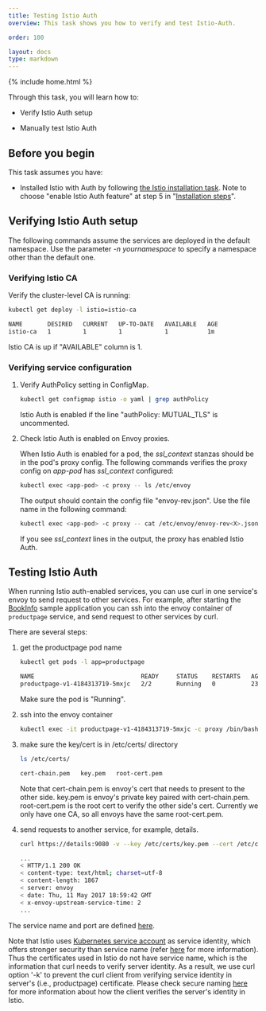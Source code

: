 ```yaml
---
title: Testing Istio Auth
overview: This task shows you how to verify and test Istio-Auth.

order: 100

layout: docs
type: markdown
---
```

{% include home.html %}

Through this task, you will learn how to:

* Verify Istio Auth setup

* Manually test Istio Auth

## Before you begin

This task assumes you have:

* Installed Istio with Auth by following
[the Istio installation task]({{home}}/docs/tasks/installing-istio.html).
Note to choose "enable Istio Auth feature" at step 5 in
"[Installation steps]({{home}}/docs/tasks/installing-istio.html#installation-steps)".

## Verifying Istio Auth setup

The following commands assume the services are deployed in the default namespace.
Use the parameter *-n yournamespace* to specify a namespace other than the default one.

### Verifying Istio CA

Verify the cluster-level CA is running:

```bash
kubectl get deploy -l istio=istio-ca
```

```bash
NAME       DESIRED   CURRENT   UP-TO-DATE   AVAILABLE   AGE
istio-ca   1         1         1            1           1m
```

Istio CA is up if "AVAILABLE" column is 1.

### Verifying service configuration

1. Verify AuthPolicy setting in ConfigMap.

   ```bash
   kubectl get configmap istio -o yaml | grep authPolicy
   ```

   Istio Auth is enabled if the line "authPolicy: MUTUAL\_TLS" is uncommented.

1. Check Istio Auth is enabled on Envoy proxies.

   When Istio Auth is enabled for a pod, the *ssl_context* stanzas should be in the pod's proxy config.
   The following commands verifies the proxy config on *app-pod* has *ssl_context* configured:

   ```bash
   kubectl exec <app-pod> -c proxy -- ls /etc/envoy
   ```

   The output should contain the config file "envoy-rev<X>.json". Use the file name in the following command:

   ```bash
   kubectl exec <app-pod> -c proxy -- cat /etc/envoy/envoy-rev<X>.json | grep ssl_context
   ```

   If you see *ssl_context* lines in the output, the proxy has enabled Istio Auth.

## Testing Istio Auth

When running Istio auth-enabled services, you can use curl in one service's
envoy to send request to other services.
For example, after starting the [BookInfo]({{home}}/docs/samples/bookinfo.html) 
sample application you can ssh into the envoy container of `productpage` service, 
and send request to other services by curl. 

There are several steps:
   
1. get the productpage pod name
   ```bash
   kubectl get pods -l app=productpage 
   ```
   ```bash
   NAME                              READY     STATUS    RESTARTS   AGE
   productpage-v1-4184313719-5mxjc   2/2       Running   0          23h
   ```

   Make sure the pod is "Running".

1. ssh into the envoy container 
   ```bash
   kubectl exec -it productpage-v1-4184313719-5mxjc -c proxy /bin/bash 
   ```

1. make sure the key/cert is in /etc/certs/ directory
   ```bash
   ls /etc/certs/ 
   ```
   ```bash
   cert-chain.pem   key.pem   root-cert.pem
   ``` 
   
   Note that cert-chain.pem is envoy's cert that needs to present to the other side. key.pem is envoy's private key paired with cert-chain.pem. root-cert.pem is the root cert to verify the other side's cert. Currently we only have one CA, so all envoys have the same root-cert.pem.  
   
1. send requests to another service, for example, details.
   ```bash
   curl https://details:9080 -v --key /etc/certs/key.pem --cert /etc/certs/cert-chain.pem --cacert /etc/certs/root-cert.pem -k
   ```
   ```bash
   ...
   < HTTP/1.1 200 OK
   < content-type: text/html; charset=utf-8
   < content-length: 1867
   < server: envoy
   < date: Thu, 11 May 2017 18:59:42 GMT
   < x-envoy-upstream-service-time: 2
   ...
   ```
  
The service name and port are defined [here](https://github.com/istio/istio/blob/master/samples/apps/bookinfo/bookinfo.yaml).
   
Note that Istio uses [Kubernetes service account](https://kubernetes.io/docs/tasks/configure-pod-container/configure-service-account) 
as service identity, which offers stronger security than service name 
(refer [here](https://istio.io/docs/concepts/network-and-auth/auth.html#identity) for more information). 
Thus the certificates used in Istio do not have service name, which is the information that curl needs to verify
server identity. As a result, we use curl option '-k' to prevent the curl client from verifying service identity
in server's (i.e., productpage) certificate. 
Please check secure naming [here](https://istio.io/docs/concepts/network-and-auth/auth.html#workflow) for more information
about how the client verifies the server's identity in Istio.
